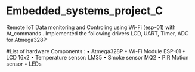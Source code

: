 # Embedded_systems_project_C


Remote IoT Data monitoring and Controling using Wi-Fi (esp-01) with At_commands .
Implemented the following drivers LCD, UART, Timer, ADC for Atmega328P

#List of hardware Components :
• Atmega328P
• Wi-Fi Module ESP-01
• LCD 16x2
• Temperature sensor: LM35
• Smoke sensor MQ2
• PIR Motion sensor
• LEDs
